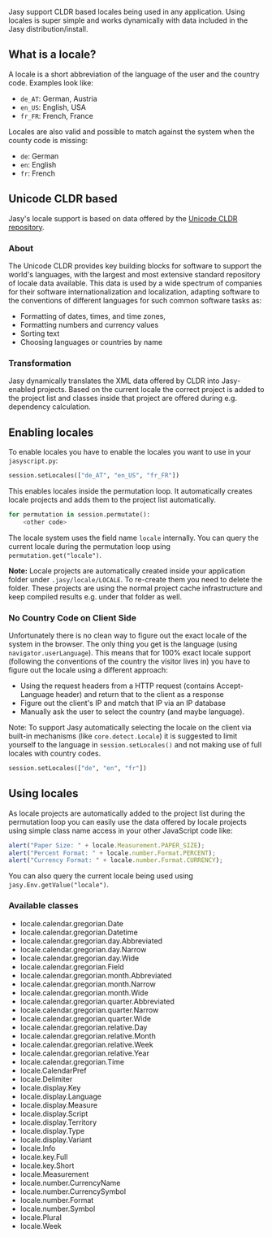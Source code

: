 Jasy support CLDR based locales being used in any application. Using locales is super simple and works dynamically with data included in the Jasy distribution/install.

## What is a locale?

A locale is a short abbreviation of the language of the user and the country code. Examples look like:

- `de_AT`: German, Austria
- `en_US`: English, USA
- `fr_FR`: French, France

Locales are also valid and possible to match against the system when the county code is missing:

- `de`: German
- `en`: English
- `fr`: French

## Unicode CLDR based

Jasy's locale support is based on data offered by the [Unicode CLDR repository](http://cldr.unicode.org).

### About

The Unicode CLDR provides key building blocks for software to support the world's languages, with the largest and most extensive standard repository of locale data available. This data is used by a wide spectrum of companies for their software internationalization and localization, adapting software to the conventions of different languages for such common software tasks as:

* Formatting of dates, times, and time zones, 
* Formatting numbers and currency values
* Sorting text
* Choosing languages or countries by name

### Transformation

Jasy dynamically translates the XML data offered by CLDR into Jasy-enabled projects. Based on the current locale the correct project is added to the project list and classes inside that project are offered during e.g. dependency calculation. 


## Enabling locales

To enable locales you have to enable the locales you want to use in your `jasyscript.py`:

```python
session.setLocales(["de_AT", "en_US", "fr_FR"])
```

This enables locales inside the permutation loop. It automatically creates locale projects and adds them to the project list automatically.

```python
for permutation in session.permutate():
    <other code>
```

The locale system uses the field name `locale` internally. You can query the current locale during the permutation loop using `permutation.get("locale")`.

**Note:** Locale projects are automatically created inside your application folder under `.jasy/locale/LOCALE`. To re-create them you need to delete the folder. These projects are using the normal project cache infrastructure and keep compiled results e.g. under that folder as well.

### No Country Code on Client Side

Unfortunately there is no clean way to figure out the exact locale of the system in the browser. The only thing you get is the language (using `navigator.userLanguage`). This means that for 100% exact locale support (following the conventions of the country the visitor lives in) you have to figure out the locale using a different approach:

* Using the request headers from a HTTP request (contains Accept-Language header) and return that to the client as a response
* Figure out the client's IP and match that IP via an IP database
* Manually ask the user to select the country (and maybe language).

Note: To support Jasy automatically selecting the locale on the client via built-in mechanisms (like `core.detect.Locale`) it is suggested to limit yourself to the language in `session.setLocales()` and not making use of full locales with country codes.

```python
session.setLocales(["de", "en", "fr"])
```

## Using locales

As locale projects are automatically added to the project list during the permutation loop you can easily use the data offered by locale projects using simple class name access in your other JavaScript code like:

```javascript
alert("Paper Size: " + locale.Measurement.PAPER_SIZE);
alert("Percent Format: " + locale.number.Format.PERCENT);
alert("Currency Format: " + locale.number.Format.CURRENCY);
```

You can also query the current locale being used using `jasy.Env.getValue("locale")`.

### Available classes

- locale.calendar.gregorian.Date
- locale.calendar.gregorian.Datetime
- locale.calendar.gregorian.day.Abbreviated
- locale.calendar.gregorian.day.Narrow
- locale.calendar.gregorian.day.Wide
- locale.calendar.gregorian.Field
- locale.calendar.gregorian.month.Abbreviated
- locale.calendar.gregorian.month.Narrow
- locale.calendar.gregorian.month.Wide
- locale.calendar.gregorian.quarter.Abbreviated
- locale.calendar.gregorian.quarter.Narrow
- locale.calendar.gregorian.quarter.Wide
- locale.calendar.gregorian.relative.Day
- locale.calendar.gregorian.relative.Month
- locale.calendar.gregorian.relative.Week
- locale.calendar.gregorian.relative.Year
- locale.calendar.gregorian.Time
- locale.CalendarPref
- locale.Delimiter
- locale.display.Key
- locale.display.Language
- locale.display.Measure
- locale.display.Script
- locale.display.Territory
- locale.display.Type
- locale.display.Variant
- locale.Info
- locale.key.Full
- locale.key.Short
- locale.Measurement
- locale.number.CurrencyName
- locale.number.CurrencySymbol
- locale.number.Format
- locale.number.Symbol
- locale.Plural
- locale.Week